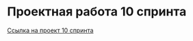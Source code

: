 # Проектная работа 10 спринта

[Ссылка на проект 10 спринта](https://github.com/bogatovad/notifications_sprint_1)
